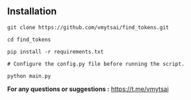 
<h2>Installation</h2>

```
git clone https://github.com/vmytsai/find_tokens.git

cd find_tokens

pip install -r requirements.txt

# Configure the config.py file before running the script.

python main.py
```
<b>For any questions or suggestions :</b> https://t.me/vmytsai
